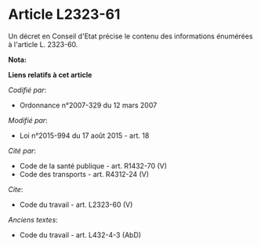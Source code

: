# Article L2323-61

Un décret en Conseil d'Etat précise le contenu des informations énumérées à l'article L. 2323-60.

**Nota:**



**Liens relatifs à cet article**

_Codifié par_:

  - Ordonnance n°2007-329 du 12 mars 2007

_Modifié par_:

  - Loi n°2015-994 du 17 août 2015 - art. 18

_Cité par_:

  - Code de la santé publique - art. R1432-70 (V)
  - Code des transports - art. R4312-24 (V)

_Cite_:

  - Code du travail - art. L2323-60 (V)

_Anciens textes_:

  - Code du travail - art. L432-4-3 (AbD)
